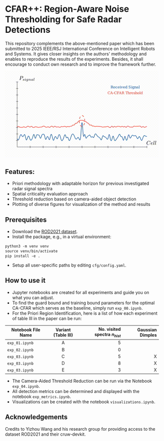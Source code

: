 # CFAR++: Region-Aware Noise Thresholding for Safe Radar Detections

This repository complements the above-mentioned paper which has been submitted to 2025 IEEE/RSJ International Conference on Intelligent Robots and Systems.
It gives closer insights on the authors' methodology and enables to reproduce the results of the experiments.
Besides, it shall encourage to conduct own research and to improve the framework further.

![priori](./figures/priori.gif)

## Features:

* Priori methodology with adaptable horizon for previous investigated radar signal spectra
* Spatial criticality evaluation approach
* Threshold reduction based on camera-aided object detection
* Plotting of diverse figures for visualization of the method and results

## Prerequisites

* Download the [ROD2021 dataset](https://www.cruwdataset.org/download).
* Install the package, e.g., in a virtual environment:

```console
python3 -m venv venv
source venv/bin/activate
pip install -e .
```

* Setup all user-specific paths by editing `cfg/config.yaml`. 

## How to use it


* Jupyter notebooks are created for all experiments and guide you on what you can adjust.
* To find the guard bound and training bound parameters for the optimal CA-CFAR which serves as the baseline, simply run `exp_00.ipynb`.
* For the Priori Region Identification, here is a list of how each experiment of table III in the paper can be run:

| Notebook File Name         | Variant (Table III) | No. visited spectra $n_{hist}$ | Gaussian Dimples |
| -------------------------- |:-------------------:| ------------------------------:| ----------------:|
| `exp_01.ipynb`              | A                  | 5                              |
| `exp_02.ipynb`              | B                  | 0                              |
| `exp_03.ipynb`              | C                  | 5                              | X
| `exp_03.ipynb`              | D                  | 8                              | X
| `exp_03.ipynb`              | E                  | 3                              | X

* The Camera-Aided Threshold Reduction can be run via the Notebook `exp_04.ipynb`.
* All detection metrics can be determined and displayed with the notebook `exp_metrics.ipynb`.
* Visualizations can be created with the notebook `visualizations.ipynb`.

## Acknowledgements

Credits to Yizhou Wang and his research group for providing access to the dataset ROD2021 and their cruw-devkit.


